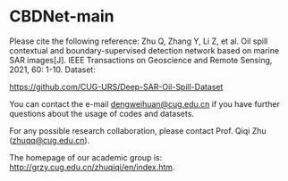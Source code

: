 # CBDNet-main
Please cite the following reference:
Zhu Q, Zhang Y, Li Z, et al. Oil spill contextual and boundary-supervised detection network based on marine SAR images[J]. IEEE Transactions on Geoscience and Remote Sensing, 2021, 60: 1-10.
Dataset:

https://github.com/CUG-URS/Deep-SAR-Oil-Spill-Dataset


You can contact the e-mail dengweihuan@cug.edu.cn if you have further questions about the usage of codes and datasets.

For any possible research collaboration, please contact Prof. Qiqi Zhu (zhuqq@cug.edu.cn).

The homepage of our academic group is: http://grzy.cug.edu.cn/zhuqiqi/en/index.htm.

